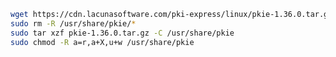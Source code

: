 ﻿```sh
wget https://cdn.lacunasoftware.com/pki-express/linux/pkie-1.36.0.tar.gz
sudo rm -R /usr/share/pkie/*
sudo tar xzf pkie-1.36.0.tar.gz -C /usr/share/pkie
sudo chmod -R a=r,a+X,u+w /usr/share/pkie
```
